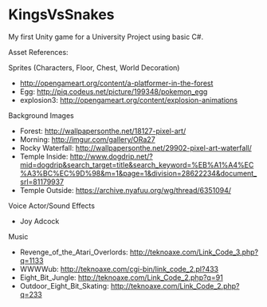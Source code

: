 # KingsVsSnakes
My first Unity game for a University Project using basic C#.

Asset References:

Sprites (Characters, Floor, Chest, World Decoration) 
- http://opengameart.org/content/a-platformer-in-the-forest 
- Egg: http://piq.codeus.net/picture/199348/pokemon_egg 
- explosion3: http://opengameart.org/content/explosion-animations 

Background Images 
- Forest: http://wallpapersonthe.net/18127-pixel-art/ 
- Morning: http://imgur.com/gallery/ORa27 
- Rocky Waterfall: http://wallpapersonthe.net/29902-pixel-art-waterfall/ 
- Temple Inside: http://www.dogdrip.net/?mid=dogdrip&search_target=title&search_keyword=%EB%A1%A4%EC%A3%BC%EC%9D%98&m=1&page=1&division=28622234&document_srl=81179937 
- Temple Outside: https://archive.nyafuu.org/wg/thread/6351094/ 

Voice Actor/Sound Effects 
- Joy Adcock

Music 
- Revenge_of_the_Atari_Overlords: http://teknoaxe.com/Link_Code_3.php?q=1133 
- WWWWub: http://teknoaxe.com/cgi-bin/link_code_2.pl?433 
- Eight_Bit_Jungle: http://teknoaxe.com/Link_Code_2.php?q=91 
- Outdoor_Eight_Bit_Skating: http://teknoaxe.com/Link_Code_2.php?q=233 
